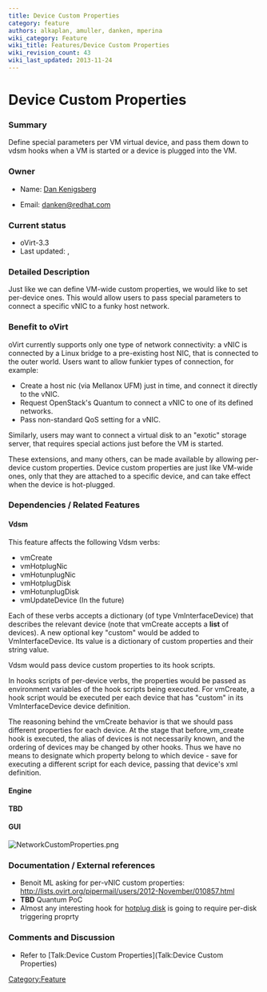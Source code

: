 ```yaml
---
title: Device Custom Properties
category: feature
authors: alkaplan, amuller, danken, mperina
wiki_category: Feature
wiki_title: Features/Device Custom Properties
wiki_revision_count: 43
wiki_last_updated: 2013-11-24
---
```


# Device Custom Properties

### Summary

Define special parameters per VM virtual device, and pass them down to vdsm hooks when a VM is started or a device is plugged into the VM.

### Owner

*   Name: [ Dan Kenigsberg](User:Danken)

<!-- -->

*   Email: <danken@redhat.com>

### Current status

*   oVirt-3.3
*   Last updated: ,

### Detailed Description

Just like we can define VM-wide custom properties, we would like to set per-device ones. This would allow users to pass special parameters to connect a specific vNIC to a funky host network.

### Benefit to oVirt

oVirt currently supports only one type of network connectivity: a vNIC is connected by a Linux bridge to a pre-existing host NIC, that is connected to the outer world. Users want to allow funkier types of connection, for example:

*   Create a host nic (via Mellanox UFM) just in time, and connect it directly to the vNIC.
*   Request OpenStack's Quantum to connect a vNIC to one of its defined networks.
*   Pass non-standard QoS setting for a vNIC.

Similarly, users may want to connect a virtual disk to an "exotic" storage server, that requires special actions just before the VM is started.

These extensions, and many others, can be made available by allowing per-device custom properties. Device custom properties are just like VM-wide ones, only that they are attached to a specific device, and can take effect when the device is hot-plugged.

### Dependencies / Related Features

#### Vdsm

This feature affects the following Vdsm verbs:

*   vmCreate
*   vmHotplugNic
*   vmHotunplugNic
*   vmHotplugDisk
*   vmHotunplugDisk
*   vmUpdateDevice (In the future)

Each of these verbs accepts a dictionary (of type VmInterfaceDevice) that describes the relevant device (note that vmCreate accepts a **list** of devices). A new optional key "custom" would be added to VmInterfaceDevice. Its value is a dictionary of custom properties and their string value.

Vdsm would pass device custom properties to its hook scripts.

In hooks scripts of per-device verbs, the properties would be passed as environment variables of the hook scripts being executed. For vmCreate, a hook script would be executed per each device that has "custom" in its VmInterfaceDevice device definition.

The reasoning behind the vmCreate behavior is that we should pass different properties for each device. At the stage that before_vm_create hook is executed, the alias of devices is not necessarily known, and the ordering of devices may be changed by other hooks. Thus we have no means to designate which property belong to which device - save for executing a different script for each device, passing that device's xml definition.

#### Engine

**TBD**

#### GUI

![](NetworkCustomProperties.png "NetworkCustomProperties.png")

### Documentation / External references

*   Benoit ML asking for per-vNIC custom properties: <http://lists.ovirt.org/pipermail/users/2012-November/010857.html>
*   **TBD** Quantum PoC
*   Almost any interesting hook for [hotplug disk](https://bugzilla.redhat.com/show_bug.cgi?id=908656) is going to require per-disk triggering proprty

### Comments and Discussion

*   Refer to [Talk:Device Custom Properties](Talk:Device Custom Properties)

<Category:Feature>
